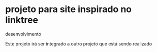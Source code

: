 # projeto para site inspirado no linktree
desenvolvimento

Este projeto irá ser integrado a outro projeto que está sendo realizado